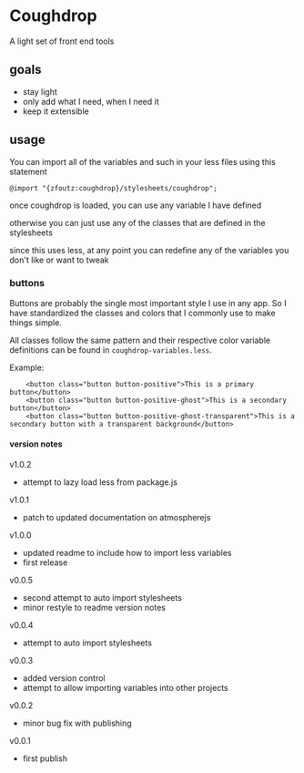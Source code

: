 # Coughdrop
A light set of front end tools

## goals
- stay light
- only add what I need, when I need it
- keep it extensible

## usage
You can import all of the variables and such in your less files using this statement
```less
@import "{zfoutz:coughdrop}/stylesheets/coughdrop";
```

once coughdrop is loaded, you can use any variable I have defined 

otherwise you can just use any of the classes that are defined in the stylesheets

since this uses less, at any point you can redefine any of the variables you don't like or want to tweak

### buttons
Buttons are probably the single most important style I use in any app. So I have standardized the classes and colors that I commonly use to make things simple.

All classes follow the same pattern and their respective color variable definitions can be found in `coughdrop-variables.less`.

Example:
```spacebars
    <button class="button button-positive">This is a primary button</button>
    <button class="button button-positive-ghost">This is a secondary button</button>
    <button class="button button-positive-ghost-transparent">This is a secondary button with a transparent background</button>
```


#### version notes
v1.0.2
- attempt to lazy load less from package.js

v1.0.1
- patch to updated documentation on atmospherejs

v1.0.0
- updated readme to include how to import less variables
- first release

v0.0.5
- second attempt to auto import stylesheets
- minor restyle to readme version notes

v0.0.4
- attempt to auto import stylesheets

v0.0.3
- added version control
- attempt to allow importing variables into other projects

v0.0.2
- minor bug fix with publishing

v0.0.1
- first publish

